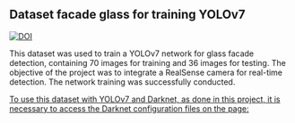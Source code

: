 ## Dataset facade glass for training YOLOv7

[![DOI](https://zenodo.org/badge/934472178.svg)](https://doi.org/10.5281/zenodo.14910653)

This dataset was used to train a YOLOv7 network for glass facade detection, containing 70 images for training and 36 images for testing. The objective of the project was to integrate a RealSense camera for real-time detection. The network training was successfully conducted.

[To use this dataset with YOLOv7 and Darknet, as done in this project, it is necessary to access the Darknet configuration files on the page: ](https://github.com/pjreddie/darknet)
